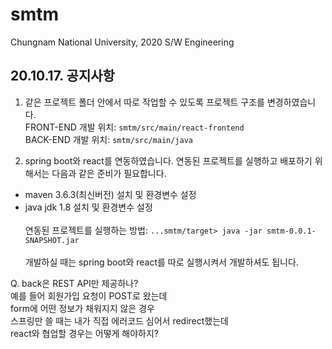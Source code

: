 # smtm
Chungnam National University, 2020 S/W Engineering

20.10.17. 공지사항
-
1. 같은 프로젝트 폴더 안에서 따로 작업할 수 있도록
프로젝트 구조를 변경하였습니다.
<br>FRONT-END 개발 위치: `smtm/src/main/react-frontend`
<br>BACK-END 개발 위치: `smtm/src/main/java`

2. spring boot와 react를 연동하였습니다.
연동된 프로젝트를 실행하고 배포하기 위해서는 다음과 같은
준비가 필요합니다.
- maven 3.6.3(최신버전) 설치 및 환경변수 설정
- java jdk 1.8 설치 및 환경변수 설정
<br><br>연동된 프로젝트를 실행하는 방법: `...smtm/target> java -jar smtm-0.0.1-SNAPSHOT.jar`
<br><br>개발하실 때는 spring boot와 react를 따로 실행시켜서 개발하셔도 됩니다.


Q. back은 REST API만 제공하나?
<br> 예를 들어 회원가입 요청이 POST로 왔는데
<br> form에 어떤 정보가 채워지지 않은 경우
<br> 스프링만 쓸 때는 내가 직접 에러코드 심어서 redirect했는데
<br> react와 협업할 경우는 어떻게 해야하지?
